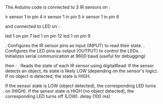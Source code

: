 The Arduino code is connected to 3 IR sensors on : 
 
 ir sensor 1  in pin 4
 ir sensor 1  in pin 5 
 ir sensor 1  in pin 6    
 
 and connected to LED on :
 
 led 1 on pin 7
 led 1 on pin 12 
 led 1 on pin 9

. Configures the IR sensor pins as input (INPUT) to read their state.
. Configures the LED pins as output (OUTPUT) to control the LEDs.
. Initializes serial communication at 9600 baud (useful for debugging)

then :
. Reads the state of each IR sensor using digitalRead.
If the sensor detects an object, its state is likely LOW (depending on the sensor's logic).
If no object is detected, the state is HIGH.

If the sensor state is LOW (object detected), the corresponding LED turns on (HIGH).
If the sensor state is HIGH (no object detected), the corresponding LED turns off (LOW).
delay (100 ms)
